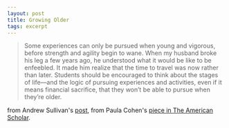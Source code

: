 ```yaml
---
layout: post
title: Growing Older
tags: excerpt
---
```


> Some experiences can only be pursued when young and vigorous, before strength and agility begin to wane. When my husband broke his leg a few years ago, he understood what it would be like to be enfeebled. It made him realize that the time to travel was now rather than later. Students should be encouraged to think about the stages of life—and the logic of pursuing experiences and activities, even if it means financial sacrifice, that they won’t be able to pursue when they’re older.

<p class="quote-source">from Andrew Sullivan's <a target="_blank" title="Andrew Sullivan's Blog" href="http://andrewsullivan.thedailybeast.com/2012/10/learning-for-life.html">post</a>, from Paula Cohen's <a target="_blank" title="The American Scholar" href="http://theamericanscholar.org/money-leisure-death/">piece in The American Scholar</a>.</p>